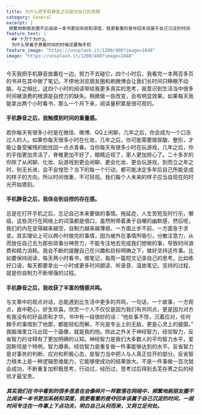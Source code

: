 ```yaml
---
title: 为什么把手机静音之后是对自己的恩赐
category: General
excerpt: |
 频繁地刷朋友圈不比阅读一本书更加系统和深度，我更看重的是夺回本该属于自己沉淀的时间
feature_text: |
  ## 十万个为什么
  为什么带着手表看时间的时候还要掏手机
feature_image: "https://unsplash.it/1200/400?image=1048"
image: "https://unsplash.it/1200/400?image=1048"
---
```


今天我把手机静音放置在一边，努力不去碰它，四个小时后，我看完一本两百多页的书并在其中做了笔记。不停地浏览朋友圈和刷微博会让我们长时间只睁眼不动脑，与之相比，这四个小时的阅读带给我更多真实的思考，我意识到生活当中很多时间被浪费的根源是自控力的缺失。稍微做一些改变，会有明显效果。如果每天我能拿出两个小时看书，那么一个月下来，阅读量积累是很可观的。 
#### 手机静音之后，我触摸到时间的重量感。
若你每天有很多小时是在微信、微博、QQ上闲聊，几年之后，你会成为一个口舌过人的人。如果你每天很多小时在化妆，几年之后，你可能需要玻尿酸、整形，才能让备受摧残的脸找回一点点青春。当你每天有很多小时在玩游戏，几年之后，你的手指更加灵活了，脊椎更加不好了，眼睛近视了，家人更加担心了。二十多岁的你除了从闲聊、化妆、玩游戏到更会闲聊、更会化妆、更会玩游戏，到而立之年之时，别无长进，会不会惶恐？当下的每一个行动，都可能决定多年后自己所能变成的样子的方向，所以时间很重，不可轻视。我们每个人未来的样子应当自现在的时光开始镌刻。 
#### 手机静音之后，我体会到自控的存在感。  
总是在打开手机之后，忘记自己本来要做的事情。拖延症，人生苦短及时行乐，懒癌，这些流行在网络上的词藻都是借口，虽然附带着勇于自嘲的幽默感，然后呢，我们的内在变得越来越空，自制力越来越薄弱，一方面止步不前，一方面急于求变。其实理论上可以两小时做完的事情，因为被外在事情所吸引，分散注意力，从而放任自己去为那些琐事分神劳力，不能专注地去完成我们想做的事，导致时间浪费和精力消耗。我会不断的提醒自己在兴趣和目标明确之下，做好坚持这件事。比如要保持阅读，每天两小时看书，做笔记，每周一篇短文记录自己的思考。比如练好口语，每天都要拿出一小时或更多时间朗读、听录音、温故笔记。坚持的过程，就是你自制力不断增强的过程。 
#### 手机静音之后，我收获了丰富的情感共鸣。
与文章中的观点对话，总能遇到比生活中更多的共鸣，一句话，一个故事，一方观点，直中靶心，好生欢喜。欣赏一个人不仅仅是因为我们有共同点，更是因为对方有我没有的好品质和才华。书中有一段很妙的话：“他处事不惊，沉着应对，任何棘手的事情到了他那，都能轻松而解，不光是专业上的无敌，更是心灵上的披靡。” 我脑海里立马出现一个画像，就是我的他。除此之外关于神经智力，经验智力，反省智力的诠释有了更加明确的认知。神经智力是我们大多数人的平均智力水平，爱因斯坦是个特例，智力爆表。经验智力是重复做一件事能够达到的水平。反省智力是对事务的判断、应对和积极心态，是智力当中把人与人真正拉开的部分。反省智力根本上是一种逻辑思维能力，它能够使成功的结果放大。不是一件事做一百次就会成功，不断重复加积极思考，行动过，经历过，思考过后得到去芜存菁之后的经验才最宝贵。 

##### 其实我们在书中看到的很多信息在会像碎片一样散落在网络中，频繁地刷朋友圈不比阅读一本书更加系统和深度，我更看重的是夺回本该属于自己沉淀的时间，一段时间专注在一件事上下点功夫，明白自己从何而来，又将立足何处。


